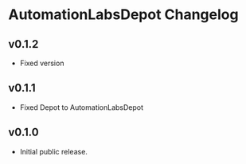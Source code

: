 # AutomationLabsDepot Changelog

## v0.1.2

 * Fixed version

## v0.1.1

 * Fixed Depot to AutomationLabsDepot

## v0.1.0

* Initial public release.
